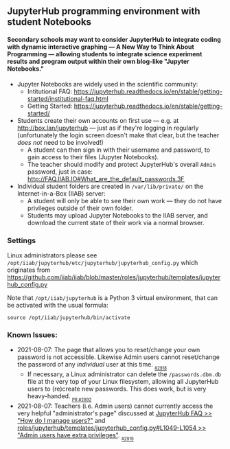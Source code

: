 ## JupyterHub programming environment with student Notebooks

#### Secondary schools may want to consider JupyterHub to integrate coding with dynamic interactive graphing — A New Way to Think About Programming — allowing students to integrate science experiment results and program output within their own blog-like "Jupyter Notebooks."

* Jupyter Notebooks are widely used in the scientific community:
  * Intitutional FAQ: https://jupyterhub.readthedocs.io/en/stable/getting-started/institutional-faq.html
  * Getting Started: https://jupyterhub.readthedocs.io/en/stable/getting-started/
* Students create their own accounts on first use — e.g. at http://box.lan/jupyterhub — just as if they're logging in regularly (unfortunately the login screen doesn't make that clear, but the teacher _does not_ need to be involved!)
  * A student can then sign in with their username and password, to gain access to their files (Jupyter Notebooks).
  * The teacher should modify and protect JupyterHub's overall ``Admin`` password, just in case: http://FAQ.IIAB.IO#What_are_the_default_passwords.3F
* Individual student folders are created in ``/var/lib/private/`` on the Internet-in-a-Box (IIAB) server:
  * A student will only be able to see their own work — they do not have privileges outside of their own folder.
  * Students may upload Jupyter Notebooks to the IIAB server, and download the current state of their work via a normal browser.

### Settings

Linux administrators please see `/opt/iiab/jupyterhub/etc/jupyterhub/jupyterhub_config.py` which originates from https://github.com/iiab/iiab/blob/master/roles/jupyterhub/templates/jupyterhub_config.py

Note that `/opt/iiab/jupyterhub` is a Python 3 virtual environment, that can be activated with the usual formula:

```
source /opt/iiab/jupyterhub/bin/activate
```

### Known Issues:

* 2021-08-07: The page that allows you to reset/change your own password is not accessible.  Likewise Admin users cannot reset/change the password of any _individual_ user at this time.  <sub><sub>[#2918](https://github.com/iiab/iiab/pull/2918)</sub></sub>
  * If necessary, a Linux administrator can delete the `/passwords.dbm.db` file at the very top of your Linux filesystem, allowing all JupyterHub users to (re)create new passwords.  This does work, but is very heavy-handed.  <sub><sub>[PR #2892](https://github.com/iiab/iiab/pull/2892#issuecomment-890551682)</sub></sub>
* 2021-08-07: Teachers (i.e. Admin users) cannot currently access the very helpful "administrator's page" discussed at [JupyterHub FAQ >> "How do I manage users?"](https://jupyterhub.readthedocs.io/en/stable/getting-started/institutional-faq.html#how-do-i-manage-users) and [roles/jupyterhub/templates/jupyterhub_config.py#L1049-L1054 >> "Admin users have extra privileges"](https://github.com/iiab/iiab/blob/d0e8e048347bf46c02a2cdb0da9c5cd0c489fe40/roles/jupyterhub/templates/jupyterhub_config.py#L1049-L1054).  <sub><sub>[#2919](https://github.com/iiab/iiab/pull/2919)</sub></sub>
